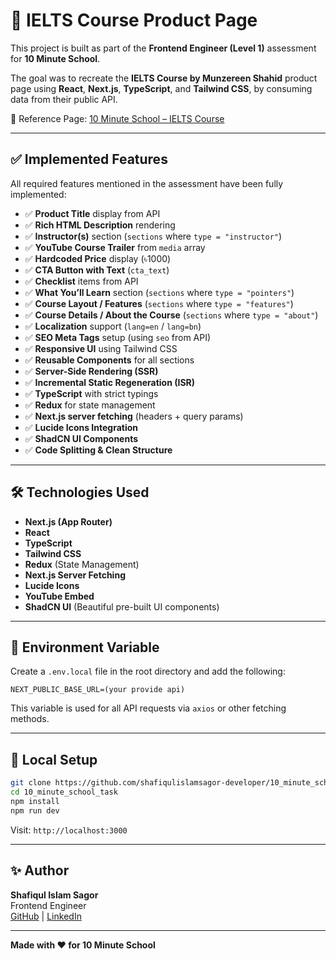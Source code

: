 # 📘 IELTS Course Product Page

This project is built as part of the **Frontend Engineer (Level 1)** assessment for **10 Minute School**.

The goal was to recreate the **IELTS Course by Munzereen Shahid** product page using **React**, **Next.js**, **TypeScript**, and **Tailwind CSS**, by consuming data from their public API.

🔗 Reference Page: [10 Minute School – IELTS Course](https://10minuteschool.com/product/ielts-course/)

---

## ✅ Implemented Features

All required features mentioned in the assessment have been fully implemented:

- ✅ **Product Title** display from API
- ✅ **Rich HTML Description** rendering
- ✅ **Instructor(s)** section (`sections` where `type = "instructor"`)
- ✅ **YouTube Course Trailer** from `media` array
- ✅ **Hardcoded Price** display (৳1000)
- ✅ **CTA Button with Text** (`cta_text`)
- ✅ **Checklist** items from API
- ✅ **What You’ll Learn** section (`sections` where `type = "pointers"`)
- ✅ **Course Layout / Features** (`sections` where `type = "features"`)
- ✅ **Course Details / About the Course** (`sections` where `type = "about"`)
- ✅ **Localization** support (`lang=en` / `lang=bn`)
- ✅ **SEO Meta Tags** setup (using `seo` from API)
- ✅ **Responsive UI** using Tailwind CSS
- ✅ **Reusable Components** for all sections
- ✅ **Server-Side Rendering (SSR)**
- ✅ **Incremental Static Regeneration (ISR)**
- ✅ **TypeScript** with strict typings
- ✅ **Redux** for state management
- ✅ **Next.js server fetching** (headers + query params)
- ✅ **Lucide Icons Integration**
- ✅ **ShadCN UI Components**
- ✅ **Code Splitting & Clean Structure**

---

## 🛠 Technologies Used

- **Next.js (App Router)**
- **React**
- **TypeScript**
- **Tailwind CSS**
- **Redux** (State Management)
- **Next.js Server Fetching**
- **Lucide Icons**
- **YouTube Embed**
- **ShadCN UI** (Beautiful pre-built UI components)

---

## 📁 Environment Variable

Create a `.env.local` file in the root directory and add the following:

```env
NEXT_PUBLIC_BASE_URL=(your provide api)
```

This variable is used for all API requests via `axios` or other fetching methods.

---

## 🧪 Local Setup

```bash
git clone https://github.com/shafiqulislamsagor-developer/10_minute_school_task.git
cd 10_minute_school_task
npm install
npm run dev
```

Visit: `http://localhost:3000`

---

## ✨ Author

**Shafiqul Islam Sagor**  
Frontend Engineer  
[GitHub](https://github.com/shafiqulislamsagor-developer) | [LinkedIn](https://www.linkedin.com/in/shafiqulislamsagor-dev/)

---

**Made with ❤️ for 10 Minute School**

